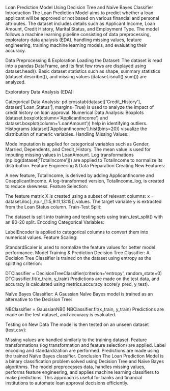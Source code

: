 Loan Prediction Model Using Decision Tree and Naïve Bayes Classifier
Introduction
The Loan Prediction Model aims to predict whether a loan applicant will be approved or not based on various financial and personal attributes. The dataset includes details such as Applicant Income, Loan Amount, Credit History, Marital Status, and Employment Type. The model follows a machine learning pipeline consisting of data preprocessing, exploratory data analysis (EDA), handling missing values, feature engineering, training machine learning models, and evaluating their accuracy.

Data Preprocessing & Exploration
Loading the Dataset:
The dataset is read into a pandas DataFrame, and its first few rows are displayed using dataset.head(). Basic dataset statistics such as shape, summary statistics (dataset.describe()), and missing values (dataset.isnull().sum()) are analyzed.

Exploratory Data Analysis (EDA):

Categorical Data Analysis: pd.crosstab(dataset['Credit_History'], dataset['Loan_Status'], margins=True) is used to analyze the impact of credit history on loan approval.
Numerical Data Analysis:
Boxplots (dataset.boxplot(column='ApplicantIncome') and dataset.boxplot(column='LoanAmount')) help in identifying outliers.
Histograms (dataset['ApplicantIncome'].hist(bins=20)) visualize the distribution of numeric variables.
Handling Missing Values:

Mode imputation is applied for categorical variables such as Gender, Married, Dependents, and Credit_History.
The mean value is used for imputing missing values in LoanAmount.
Log transformations (np.log(dataset['TotalIncome'])) are applied to TotalIncome to normalize its distribution.
Feature Engineering & Data Preparation
Creating New Features:

A new feature, TotalIncome, is derived by adding ApplicantIncome and CoapplicantIncome.
A log-transformed version, TotalIncome_log, is created to reduce skewness.
Feature Selection:

The feature matrix X is created using a subset of relevant columns: x = dataset.iloc[:,np.r_[1:5,9:11,13:15]].values.
The target variable y is extracted from the Loan Status column.
Train-Test Split:

The dataset is split into training and testing sets using train_test_split() with an 80-20 split.
Encoding Categorical Variables:

LabelEncoder is applied to categorical columns to convert them into numerical values.
Feature Scaling:

StandardScaler is used to normalize the feature values for better model performance.
Model Training & Prediction
Decision Tree Classifier:
A Decision Tree Classifier is trained on the dataset using entropy as the splitting criterion:

DTClassifier = DecisionTreeClassifier(criterion='entropy', random_state=0)
DTClassifier.fit(x_train, y_train)
Predictions are made on the test data, and accuracy is calculated using metrics.accuracy_score(y_pred, y_test).

Naïve Bayes Classifier:
A Gaussian Naïve Bayes model is trained as an alternative to the Decision Tree:


NBClassifier = GaussianNB()
NBClassifier.fit(x_train, y_train)
Predictions are made on the test dataset, and accuracy is evaluated.

Testing on New Data
The model is then tested on an unseen dataset (test.csv):

Missing values are handled similarly to the training dataset.
Feature transformations (log transformation and feature selection) are applied.
Label encoding and standardization are performed.
Predictions are made using the trained Naïve Bayes classifier.
Conclusion
The Loan Prediction Model is a binary classification problem solved using Decision Tree and Naïve Bayes algorithms. The model preprocesses data, handles missing values, performs feature engineering, and applies machine learning classifiers to make predictions. This approach is useful for banks and financial institutions to automate loan approval decisions efficiently.
